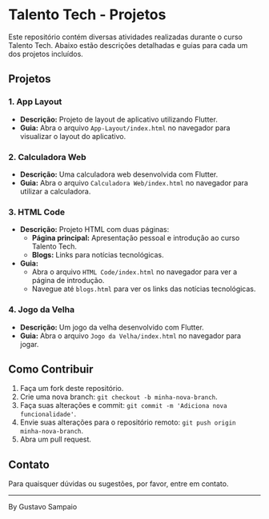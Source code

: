 # Talento Tech - Projetos

Este repositório contém diversas atividades realizadas durante o curso Talento Tech. Abaixo estão descrições detalhadas e guias para cada um dos projetos incluídos.

## Projetos

### 1. App Layout
- **Descrição:** Projeto de layout de aplicativo utilizando Flutter.
- **Guia:** Abra o arquivo `App-Layout/index.html` no navegador para visualizar o layout do aplicativo.

### 2. Calculadora Web
- **Descrição:** Uma calculadora web desenvolvida com Flutter.
- **Guia:** Abra o arquivo `Calculadora Web/index.html` no navegador para utilizar a calculadora.

### 3. HTML Code
- **Descrição:** Projeto HTML com duas páginas:
  - **Página principal:** Apresentação pessoal e introdução ao curso Talento Tech.
  - **Blogs:** Links para notícias tecnológicas.
- **Guia:**
  - Abra o arquivo `HTML Code/index.html` no navegador para ver a página de introdução.
  - Navegue até `blogs.html` para ver os links das notícias tecnológicas.

### 4. Jogo da Velha
- **Descrição:** Um jogo da velha desenvolvido com Flutter.
- **Guia:** Abra o arquivo `Jogo da Velha/index.html` no navegador para jogar.

## Como Contribuir

1. Faça um fork deste repositório.
2. Crie uma nova branch: `git checkout -b minha-nova-branch`.
3. Faça suas alterações e commit: `git commit -m 'Adiciona nova funcionalidade'`.
4. Envie suas alterações para o repositório remoto: `git push origin minha-nova-branch`.
5. Abra um pull request.

## Contato

Para quaisquer dúvidas ou sugestões, por favor, entre em contato.

---

By Gustavo Sampaio
